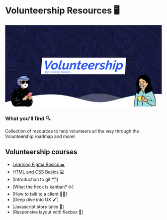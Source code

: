 # Volunteership Resources :desktop_computer:

![Logo_Volunteership](./images/github-banner.png)

### What you'll find :mag:

Collection of resources to help volunteers all the way through the Volunteership roadmap and more!

## Volunteership courses

-   [Learning Figma Basics :black_nib:](https://github.com/Coding-Talkers/volunteer-resources/blob/master/courses/Figma-Basics/1.home.md)
-   [HTML and CSS Basics :computer:](https://github.com/Coding-Talkers/volunteer-resources/blob/master/courses/html-css/1.home.md)
-   [Introduction to git :card_index_dividers:]
-   [What the heck is kanban? :coffee:]
-   [How to talk to a client :massage_man:]
-   [Deep dive into UX :paintbrush:]
-   [Javascript story tales :notebook:]
-   [Responsive layout with flexbox :iphone:]
